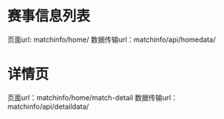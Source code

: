 # 赛事信息列表
页面url: matchinfo/home/
数据传输url：matchinfo/api/homedata/

# 详情页
页面url：matchinfo/home/match-detail
数据传输url：matchinfo/api/detaildata/